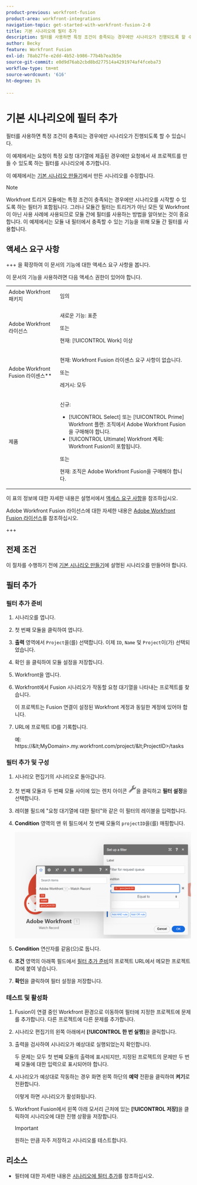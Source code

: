 ```yaml
---
product-previous: workfront-fusion
product-area: workfront-integrations
navigation-topic: get-started-with-workfront-fusion-2-0
title: 기본 시나리오에 필터 추가
description: 필터를 사용하면 특정 조건이 충족되는 경우에만 시나리오가 진행되도록 할 수 있습니다.
author: Becky
feature: Workfront Fusion
exl-id: 78ab27fe-e2dd-4b52-b986-77b4b7ea3b5e
source-git-commit: e0d9d76ab2cbd8bd277514a4291974af4fceba73
workflow-type: tm+mt
source-wordcount: '616'
ht-degree: 1%

---
```


# 기본 시나리오에 필터 추가

필터를 사용하면 특정 조건이 충족되는 경우에만 시나리오가 진행되도록 할 수 있습니다.

이 예제에서는 요청이 특정 요청 대기열에 제출된 경우에만 요청에서 새 프로젝트를 만들 수 있도록 하는 필터를 시나리오에 추가합니다.

이 예제에서는 [기본 시나리오 만들기](/help/workfront-fusion/build-practice-scenarios/create-basic-scenario.md)에서 만든 시나리오를 수정합니다.

>[!NOTE]
>
>Workfront 트리거 모듈에는 특정 조건이 충족되는 경우에만 시나리오를 시작할 수 있도록 하는 필터가 포함됩니다. 그러나 모듈간 필터는 트리거가 아닌 모든 및 Workfront이 아닌 사용 사례에 사용되므로 모듈 간에 필터를 사용하는 방법을 알아보는 것이 중요합니다. 이 예제에서는 모듈 내 필터에서 충족할 수 있는 기능을 위해 모듈 간 필터를 사용합니다.

## 액세스 요구 사항

+++ 을 확장하여 이 문서의 기능에 대한 액세스 요구 사항을 봅니다.

이 문서의 기능을 사용하려면 다음 액세스 권한이 있어야 합니다.

<table style="table-layout:auto">
 <col> 
 <col> 
 <tbody> 
  <tr> 
   <td role="rowheader">Adobe Workfront 패키지</td> 
   <td> <p>임의</p> </td> 
  </tr> 
  <tr data-mc-conditions=""> 
   <td role="rowheader">Adobe Workfront 라이선스</td> 
   <td> <p>새로운 기능: 표준</p><p>또는</p><p>현재: [!UICONTROL Work] 이상</p> </td> 
  </tr> 
  <tr> 
   <td role="rowheader">Adobe Workfront Fusion 라이센스**</td> 
   <td>
   <p>현재: Workfront Fusion 라이센스 요구 사항이 없습니다.</p>
   <p>또는</p>
   <p>레거시: 모두 </p>
   </td> 
  </tr> 
  <tr> 
   <td role="rowheader">제품</td> 
   <td>
   <p>신규:</p> <ul><li>[!UICONTROL Select] 또는 [!UICONTROL Prime] Workfront 플랜: 조직에서 Adobe Workfront Fusion을 구매해야 합니다.</li><li>[!UICONTROL Ultimate] Workfront 계획: Workfront Fusion이 포함됩니다.</li></ul>
   <p>또는</p>
   <p>현재: 조직은 Adobe Workfront Fusion을 구매해야 합니다.</p>
   </td> 
  </tr>
 </tbody> 
</table>

이 표의 정보에 대한 자세한 내용은 설명서에서 [액세스 요구 사항](/help/workfront-fusion/references/licenses-and-roles/access-level-requirements-in-documentation.md)을 참조하십시오.

Adobe Workfront Fusion 라이선스에 대한 자세한 내용은 [Adobe Workfront Fusion 라이선스](/help/workfront-fusion/set-up-and-manage-workfront-fusion/licensing-operations-overview/license-automation-vs-integration.md)를 참조하십시오.

+++

## 전제 조건

이 절차를 수행하기 전에 [기본 시나리오 만들기](/help/workfront-fusion/build-practice-scenarios/create-basic-scenario.md)에 설명된 시나리오를 만들어야 합니다.

## 필터 추가

### 필터 추가 준비

1. 시나리오를 엽니다.
1. 첫 번째 모듈을 클릭하여 엽니다.
1. **출력** 영역에서 `Project`을(를) 선택합니다.
이제 `ID`, `Name` 및 `Project`이(가) 선택되었습니다.
1. 확인 을 클릭하여 모듈 설정을 저장합니다.
1. Workfront을 엽니다.
1. Workfront에서 Fusion 시나리오가 작동할 요청 대기열을 나타내는 프로젝트를 찾습니다.

   이 프로젝트는 Fusion 연결이 설정된 Workfront 계정과 동일한 계정에 있어야 합니다.

1. URL에 프로젝트 ID를 기록합니다.

   예: https://\&lt;MyDomain\>.my.workfront.com/project/\&lt;ProjectID\>/tasks

### 필터 추가 및 구성

1. 시나리오 편집기의 시나리오로 돌아갑니다.
1. 첫 번째 모듈과 두 번째 모듈 사이에 있는 렌치 아이콘 ![렌치 아이콘](assets/wrench-icon.png)을 클릭하고 **필터 설정**&#x200B;을 선택합니다.
1. 레이블 필드에 &quot;요청 대기열에 대한 필터&quot;와 같은 이 필터의 레이블을 입력합니다.
1. **Condition** 영역의 맨 위 필드에서 첫 번째 모듈의 `projectID`을(를) 매핑합니다.

   ![맵 프로젝트 ID](assets/map-proj-id.png)
1. **Condition** 연산자를 같음(으)로 둡니다.
1. **조건** 영역의 아래쪽 필드에서 [필터 추가 준비](#prepare-to-add-the-filter)의 프로젝트 URL에서 메모한 프로젝트 ID에 붙여 넣습니다.
1. **확인**&#x200B;을 클릭하여 필터 설정을 저장합니다.

### 테스트 및 활성화

1. Fusion이 연결 중인 Workfront 환경으로 이동하여 필터에 지정한 프로젝트에 문제를 추가합니다. 다른 프로젝트에 다른 문제를 추가합니다.
1. 시나리오 편집기의 왼쪽 아래에서 **[!UICONTROL 한 번 실행]**&#x200B;을 클릭합니다.
1. 출력을 검사하여 시나리오가 예상대로 실행되었는지 확인합니다.

   두 문제는 모두 첫 번째 모듈의 출력에 표시되지만, 지정된 프로젝트의 문제만 두 번째 모듈에 대한 입력으로 표시되어야 합니다.
1. 시나리오가 예상대로 작동하는 경우 화면 왼쪽 하단의 **예약** 전환을 클릭하여 **켜기**&#x200B;로 전환합니다.

   이렇게 하면 시나리오가 활성화됩니다.
1. Workfront Fusion에서 왼쪽 아래 모서리 근처에 있는 **[!UICONTROL 저장]**&#x200B;을 클릭하여 시나리오에 대한 진행 상황을 저장합니다.

   >[!IMPORTANT]
   >
   >원하는 만큼 자주 저장하고 시나리오를 테스트합니다.

## 리소스

* 필터에 대한 자세한 내용은 [시나리오에 필터 추가](/help/workfront-fusion/create-scenarios/add-modules/add-a-filter-to-a-scenario.md)를 참조하십시오.
